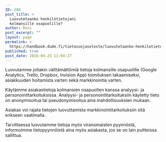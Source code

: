 ```yaml
---
ID: 286
post_title: >
  Luovutetaanko henkilötietojani
  kolmansille osapuolille?
author: Roni
post_excerpt: ""
layout: page
permalink: >
  https://handbook.dude.fi/tietosuojaseloste/luovutetaanko-henkilotietojani-kolmansille-osapuolille
published: true
post_date: 2018-04-25 11:04:27
---
```

Luovutamme joitakin välttämättömiä tietoja kolmansille osapuolille (Google Analytics, Trello, Dropbox, Invision App) toimituksen takaamiseksi, asiakkuuden hoitamista varten sekä markkinointia varten.

Käytämme asiakastietoja kolmansien osapuolten kanssa analyysi- ja personointitarkoituksissa. Analyysi- ja personointitarkoituksiin käytetty tieto on anonymisoitua tai pseudonymisoitua aina mahdollisuuksien mukaan.

Asiakas voi rajata tietojen luovuttamista markkinointitarkoituksiin sitä erikseen vaatimalla.

Tarvittaessa luovutamme tietoja myös viranomaisten pyynnöstä, informoimme tietopyynnöistä aina myös asiakasta, jos se on lain puitteissa sallittua.